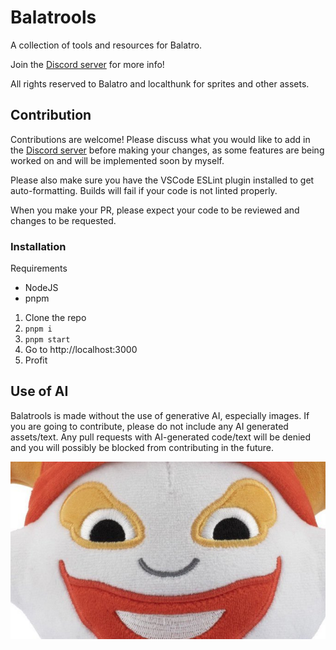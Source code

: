 # Balatrools

A collection of tools and resources for Balatro.

Join the [Discord server](https://discord.gg/cAbXMwQ4sz) for more info!

All rights reserved to Balatro and localthunk for sprites and other assets.

## Contribution

Contributions are welcome! Please discuss what you would like to add in the [Discord server](https://discord.gg/cAbXMwQ4sz) before making your changes, as some features are being worked on and will be implemented soon by myself.

Please also make sure you have the VSCode ESLint plugin installed to get auto-formatting. Builds will fail if your code is not linted properly.

When you make your PR, please expect your code to be reviewed and changes to be requested.

### Installation

Requirements
- NodeJS
- pnpm

1. Clone the repo
2. `pnpm i`
3. `pnpm start`
4. Go to http://localhost:3000
5. Profit

## Use of AI

Balatrools is made without the use of generative AI, especially images. If you are going to contribute, please do not include any AI generated assets/text. Any pull requests with AI-generated code/text will be denied and you will possibly be blocked from contributing in the future.

![jimbo](public/jimbo.jpg)
